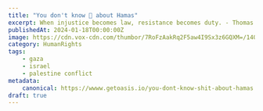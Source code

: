 ```yaml
---
title: "You don't know 💩 about Hamas"
excerpt: When injustice becomes law, resistance becomes duty. - Thomas Jefferson
publishedAt: 2024-01-18T00:00:00Z
image: https://cdn.vox-cdn.com/thumbor/7RoFzAakRq2F5aw4I9Sx3z6GQXM=/1400x1050/filters:format(jpeg)/cdn.vox-cdn.com/uploads/chorus_asset/file/24992492/AP427997953922.jpg
category: HumanRights
tags: 
    - gaza
    - israel
    - palestine conflict
metadata:
    canonical: https://wwww.getoasis.io/you-dont-know-shit-about-hamas
draft: true
---
```


